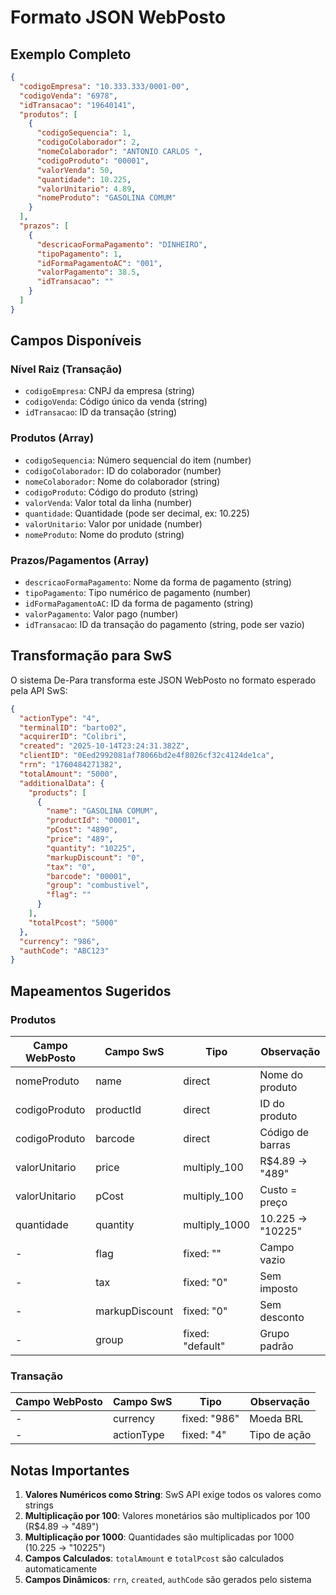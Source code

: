 # Formato JSON WebPosto

## Exemplo Completo

```json
{
  "codigoEmpresa": "10.333.333/0001-00",
  "codigoVenda": "6978",
  "idTransacao": "19640141",
  "produtos": [
    {
      "codigoSequencia": 1,
      "codigoColaborador": 2,
      "nomeColaborador": "ANTONIO CARLOS ",
      "codigoProduto": "00001",
      "valorVenda": 50,
      "quantidade": 10.225,
      "valorUnitario": 4.89,
      "nomeProduto": "GASOLINA COMUM"
    }
  ],
  "prazos": [
    {
      "descricaoFormaPagamento": "DINHEIRO",
      "tipoPagamento": 1,
      "idFormaPagamentoAC": "001",
      "valorPagamento": 38.5,
      "idTransacao": ""
    }
  ]
}
```

## Campos Disponíveis

### Nível Raiz (Transação)
- `codigoEmpresa`: CNPJ da empresa (string)
- `codigoVenda`: Código único da venda (string)
- `idTransacao`: ID da transação (string)

### Produtos (Array)
- `codigoSequencia`: Número sequencial do item (number)
- `codigoColaborador`: ID do colaborador (number)
- `nomeColaborador`: Nome do colaborador (string)
- `codigoProduto`: Código do produto (string)
- `valorVenda`: Valor total da linha (number)
- `quantidade`: Quantidade (pode ser decimal, ex: 10.225)
- `valorUnitario`: Valor por unidade (number)
- `nomeProduto`: Nome do produto (string)

### Prazos/Pagamentos (Array)
- `descricaoFormaPagamento`: Nome da forma de pagamento (string)
- `tipoPagamento`: Tipo numérico de pagamento (number)
- `idFormaPagamentoAC`: ID da forma de pagamento (string)
- `valorPagamento`: Valor pago (number)
- `idTransacao`: ID da transação do pagamento (string, pode ser vazio)

## Transformação para SwS

O sistema De-Para transforma este JSON WebPosto no formato esperado pela API SwS:

```json
{
  "actionType": "4",
  "terminalID": "barto02",
  "acquirerID": "Colibri",
  "created": "2025-10-14T23:24:31.382Z",
  "clientID": "0Eed2992081af78066bd2e4f8026cf32c4124de1ca",
  "rrn": "1760484271382",
  "totalAmount": "5000",
  "additionalData": {
    "products": [
      {
        "name": "GASOLINA COMUM",
        "productId": "00001",
        "pCost": "4890",
        "price": "489",
        "quantity": "10225",
        "markupDiscount": "0",
        "tax": "0",
        "barcode": "00001",
        "group": "combustivel",
        "flag": ""
      }
    ],
    "totalPcost": "5000"
  },
  "currency": "986",
  "authCode": "ABC123"
}
```

## Mapeamentos Sugeridos

### Produtos
| Campo WebPosto | Campo SwS | Tipo | Observação |
|----------------|-----------|------|------------|
| nomeProduto | name | direct | Nome do produto |
| codigoProduto | productId | direct | ID do produto |
| codigoProduto | barcode | direct | Código de barras |
| valorUnitario | price | multiply_100 | R$4.89 → "489" |
| valorUnitario | pCost | multiply_100 | Custo = preço |
| quantidade | quantity | multiply_1000 | 10.225 → "10225" |
| - | flag | fixed: "" | Campo vazio |
| - | tax | fixed: "0" | Sem imposto |
| - | markupDiscount | fixed: "0" | Sem desconto |
| - | group | fixed: "default" | Grupo padrão |

### Transação
| Campo WebPosto | Campo SwS | Tipo | Observação |
|----------------|-----------|------|------------|
| - | currency | fixed: "986" | Moeda BRL |
| - | actionType | fixed: "4" | Tipo de ação |

## Notas Importantes

1. **Valores Numéricos como String**: SwS API exige todos os valores como strings
2. **Multiplicação por 100**: Valores monetários são multiplicados por 100 (R$4.89 → "489")
3. **Multiplicação por 1000**: Quantidades são multiplicadas por 1000 (10.225 → "10225")
4. **Campos Calculados**: `totalAmount` e `totalPcost` são calculados automaticamente
5. **Campos Dinâmicos**: `rrn`, `created`, `authCode` são gerados pelo sistema
